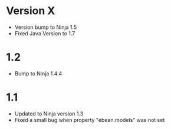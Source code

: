 Version X
=========

 * Version bump to Ninja 1.5
 * Fixed Java Version to 1.7 
 
 
1.2
===

 * Bump to Ninja 1.4.4

1.1
===

 * Updated to Ninja version 1.3
 * Fixed a small bug when property "ebean.models" was not set
